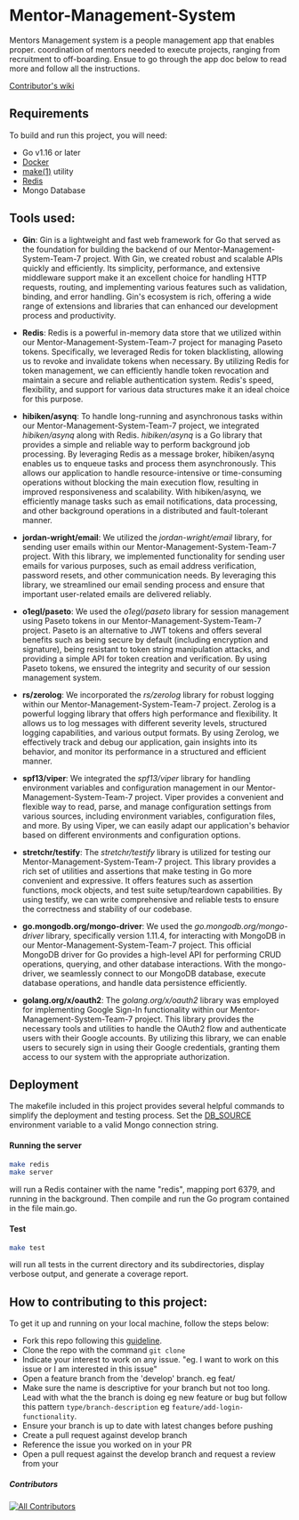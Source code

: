 # Mentor-Management-System

Mentors Management system is a people management app that enables proper.
coordination of mentors needed to execute projects, ranging from recruitment to off-boarding. Ensue to go through the app doc below to read more and follow all the instructions.

[Contributor's wiki](https://github.com/ALCOpenSource/Mentor-Management-System-Team-7/wiki)

## Requirements
To build and run this project, you will need:
-   Go v1.16 or later
-   [Docker](https://www.digitalocean.com/community/tutorials/how-to-install-and-use-docker-on-ubuntu-20-04)
-   [make(1)](https://man7.org/linux/man-pages/man1/make.1.html) utility
-   [Redis](https://redis.io/)
-   Mongo Database


## Tools used:

- **Gin**: Gin is a lightweight and fast web framework for Go that served as the foundation for building the backend of our Mentor-Management-System-Team-7 project. With Gin, we created robust and scalable APIs quickly and efficiently. Its simplicity, performance, and extensive middleware support make it an excellent choice for handling HTTP requests, routing, and implementing various features such as validation, binding, and error handling. Gin's ecosystem is rich, offering a wide range of extensions and libraries that can enhanced our development process and productivity.

- **Redis**: Redis is a powerful in-memory data store that we utilized within our Mentor-Management-System-Team-7 project for managing Paseto tokens. Specifically, we leveraged Redis for token blacklisting, allowing us to revoke and invalidate tokens when necessary. By utilizing Redis for token management, we can efficiently handle token revocation and maintain a secure and reliable authentication system. Redis's speed, flexibility, and support for various data structures make it an ideal choice for this purpose.

- **hibiken/asynq**: To handle long-running and asynchronous tasks within our Mentor-Management-System-Team-7 project, we integrated *hibiken/asynq* along with Redis. *hibiken/asynq* is a Go library that provides a simple and reliable way to perform background job processing. By leveraging Redis as a message broker, hibiken/asynq enables us to enqueue tasks and process them asynchronously. This allows our application to handle resource-intensive or time-consuming operations without blocking the main execution flow, resulting in improved responsiveness and scalability. With hibiken/asynq, we efficiently manage tasks such as email notifications, data processing, and other background operations in a distributed and fault-tolerant manner.

- **jordan-wright/email**: We utilized the *jordan-wright/email* library, for sending user emails within our Mentor-Management-System-Team-7 project. With this library, we implemented functionality for sending user emails for various purposes, such as email address verification, password resets, and other communication needs. By leveraging this library, we streamlined our email sending process and ensure that important user-related emails are delivered reliably.

- **o1egl/paseto**: We used the *o1egl/paseto* library for session management using Paseto tokens in our Mentor-Management-System-Team-7 project. Paseto is an alternative to JWT tokens and offers several benefits such as being secure by default (including encryption and signature), being resistant to token string manipulation attacks, and providing a simple API for token creation and verification. By using Paseto tokens, we ensured the integrity and security of our session management system.

- **rs/zerolog**: We incorporated the *rs/zerolog* library for robust logging within our Mentor-Management-System-Team-7 project. Zerolog is a powerful logging library that offers high performance and flexibility. It allows us to log messages with different severity levels, structured logging capabilities, and various output formats. By using Zerolog, we  effectively track and debug our application, gain insights into its behavior, and monitor its performance in a structured and efficient manner.

- **spf13/viper**: We integrated the *spf13/viper* library for handling environment variables and configuration management in our Mentor-Management-System-Team-7 project. Viper provides a convenient and flexible way to read, parse, and manage configuration settings from various sources, including environment variables, configuration files, and more. By using Viper, we can easily adapt our application's behavior based on different environments and configuration options.

- **stretchr/testify**: The *stretchr/testify* library is utilized for testing our Mentor-Management-System-Team-7 project. This library provides a rich set of utilities and assertions that make testing in Go more convenient and expressive. It offers features such as assertion functions, mock objects, and test suite setup/teardown capabilities. By using testify, we can write comprehensive and reliable tests to ensure the correctness and stability of our codebase.

- **go.mongodb.org/mongo-driver**: We used the *go.mongodb.org/mongo-driver* library, specifically version 1.11.4, for interacting with MongoDB in our Mentor-Management-System-Team-7 project. This official MongoDB driver for Go provides a high-level API for performing CRUD operations, querying, and other database interactions. With the mongo-driver, we seamlessly connect to our MongoDB database, execute database operations, and handle data persistence efficiently.

- **golang.org/x/oauth2**: The *golang.org/x/oauth2* library was employed for implementing Google Sign-In functionality within our Mentor-Management-System-Team-7 project. This library provides the necessary tools and utilities to handle the OAuth2 flow and authenticate users with their Google accounts. By utilizing this library, we can enable users to securely sign in using their Google credentials, granting them access to our system with the appropriate authorization.

## Deployment
The makefile included in this project provides several helpful commands to simplify the deployment and testing process. Set the [DB_SOURCE]("./app.env") environment variable to a valid Mongo connection string. 

#### Running the server

```bash
make redis
make server
```
will run a Redis container with the name "redis", mapping port 6379, and running in the background. Then compile and run the Go program contained in the file main.go.

#### Test

```bash
make test
```
will run all tests in the current directory and its subdirectories, display verbose output, and generate a coverage report.

## How to contributing to this project:

To get it up and running on your local machine, follow the steps below:

*   Fork this repo following this [guideline](https://docs.github.com/en/get-started/quickstart/fork-a-repo).
*   Clone the repo with the command `git clone`
*   Indicate your interest to work on any issue. "eg. I want to work on this issue or I am interested in this issue"
*   Open a feature branch from the 'develop' branch. eg feat/
*   Make sure the name is descriptive for your branch but not too long. Lead with what the the branch is doing eg new feature or bug but follow this pattern `type/branch-description` eg `feature/add-login-functionality`.
*   Ensure your branch is up to date with latest changes before pushing
*   Create a pull request against develop branch
*   Reference the issue you worked on in your PR
*   Open a pull request against the develop branch and request a review from your

##### Contributors

<!-- ALL-CONTRIBUTORS-LIST:START - Do not remove or modify this section -->

<!-- prettier-ignore-start -->

<!-- markdownlint-disable -->

<!-- markdownlint-restore -->

<!-- prettier-ignore-end -->

<!-- ALL-CONTRIBUTORS-LIST:END -->

<!-- ALL-CONTRIBUTORS-BADGE:START - Do not remove or modify this section -->

[![All Contributors](https://img.shields.io/badge/all_contributors-8-orange.svg?style=flat-square)](#contributors)

<!-- ALL-CONTRIBUTORS-BADGE:END -->
